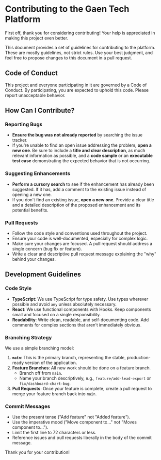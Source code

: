# Contributing to the Gaen Tech Platform

First off, thank you for considering contributing! Your help is appreciated in making this project even better.

This document provides a set of guidelines for contributing to the platform. These are mostly guidelines, not strict rules. Use your best judgment, and feel free to propose changes to this document in a pull request.

## Code of Conduct

This project and everyone participating in it are governed by a Code of Conduct. By participating, you are expected to uphold this code. Please report unacceptable behavior.

## How Can I Contribute?

### Reporting Bugs

- **Ensure the bug was not already reported** by searching the issue tracker.
- If you're unable to find an open issue addressing the problem, **open a new one**. Be sure to include a **title and clear description**, as much relevant information as possible, and a **code sample** or an **executable test case** demonstrating the expected behavior that is not occurring.

### Suggesting Enhancements

- **Perform a cursory search** to see if the enhancement has already been suggested. If it has, add a comment to the existing issue instead of opening a new one.
- If you don't find an existing issue, **open a new one**. Provide a clear title and a detailed description of the proposed enhancement and its potential benefits.

### Pull Requests

- Follow the code style and conventions used throughout the project.
- Ensure your code is well-documented, especially for complex logic.
- Make sure your changes are focused. A pull request should address a single concern (bug fix or feature).
- Write a clear and descriptive pull request message explaining the "why" behind your changes.

## Development Guidelines

### Code Style

- **TypeScript**: We use TypeScript for type safety. Use types wherever possible and avoid `any` unless absolutely necessary.
- **React**: We use functional components with Hooks. Keep components small and focused on a single responsibility.
- **Readability**: Write clean, readable, and self-documenting code. Add comments for complex sections that aren't immediately obvious.

### Branching Strategy

We use a simple branching model:

1.  **`main`**: This is the primary branch, representing the stable, production-ready version of the application.
2.  **Feature Branches**: All new work should be done on a feature branch.
    - Branch off from `main`.
    - Name your branch descriptively, e.g., `feature/add-lead-export` or `fix/dashboard-chart-bug`.
3.  **Pull Requests**: Once your feature is complete, create a pull request to merge your feature branch back into `main`.

### Commit Messages

- Use the present tense ("Add feature" not "Added feature").
- Use the imperative mood ("Move component to..." not "Moves component to...").
- Limit the first line to 72 characters or less.
- Reference issues and pull requests liberally in the body of the commit message.

Thank you for your contribution!
